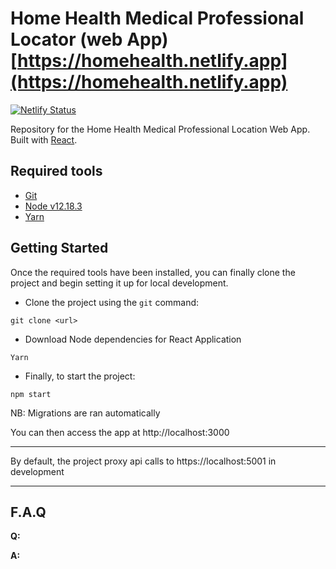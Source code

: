 # Home Health Medical Professional Locator (web App) [https://homehealth.netlify.app](https://homehealth.netlify.app)

[![Netlify Status](https://api.netlify.com/api/v1/badges/e54afe97-2c0b-462c-b0b3-fc901b12aa9e/deploy-status)](https://app.netlify.com/sites/homehealth/deploys)

Repository for the Home Health Medical Professional Location Web App.
Built with [React](https://reactjs.org/).


## Required tools

- [Git](https://git-scm.com/downloads)
- [Node v12.18.3](https://nodejs.org/en/)
- [Yarn](https://yarnpkg.com/en/docs/install)

## Getting Started

Once the required tools have been installed, you can finally clone the project and begin setting it up for local development.

- Clone the project using the `git` command:

```shell
git clone <url>
```

- Download Node dependencies for React Application

```shell
Yarn
```
- Finally, to start the project:

```shell
npm start
```
NB: Migrations are ran automatically

You can then access the app at http://localhost:3000

---

By default, the project proxy api calls to https://localhost:5001 in development

---

## F.A.Q

**Q:** 

**A:** 
